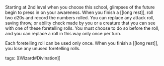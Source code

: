 Starting at 2nd level when you choose this school, glimpses of the future begin to press in on your awareness. When you finish a [[long rest]], roll two d20s and record the numbers rolled. You can replace any attack roll, saving throw, or ability check made by you or a creature that you can see with one of these foretelling rolls. You must choose to do so before the roll, and you can replace a roll in this way only once per turn.

Each foretelling roll can be used only once. When you finish a [[long rest]], you lose any unused foretelling rolls.

tags: [[Wizard#Divination]]